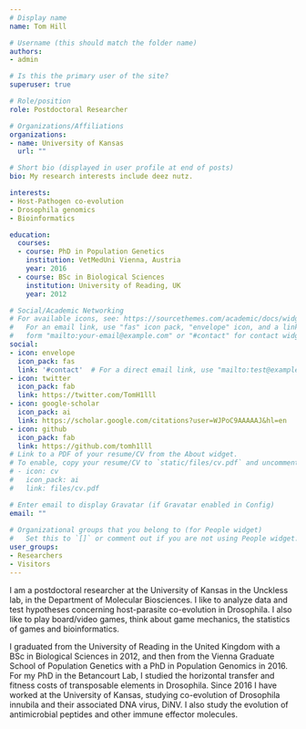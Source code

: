 ```yaml
---
# Display name
name: Tom Hill

# Username (this should match the folder name)
authors:
- admin

# Is this the primary user of the site?
superuser: true

# Role/position
role: Postdoctoral Researcher

# Organizations/Affiliations
organizations:
- name: University of Kansas
  url: ""

# Short bio (displayed in user profile at end of posts)
bio: My research interests include deez nutz.

interests:
- Host-Pathogen co-evolution
- Drosophila genomics
- Bioinformatics

education:
  courses:
  - course: PhD in Population Genetics
    institution: VetMedUni Vienna, Austria
    year: 2016
  - course: BSc in Biological Sciences
    institution: University of Reading, UK
    year: 2012

# Social/Academic Networking
# For available icons, see: https://sourcethemes.com/academic/docs/widgets/#icons
#   For an email link, use "fas" icon pack, "envelope" icon, and a link in the
#   form "mailto:your-email@example.com" or "#contact" for contact widget.
social:
- icon: envelope
  icon_pack: fas
  link: '#contact'  # For a direct email link, use "mailto:test@example.org".
- icon: twitter
  icon_pack: fab
  link: https://twitter.com/TomH1lll
- icon: google-scholar
  icon_pack: ai
  link: https://scholar.google.com/citations?user=WJPoC9AAAAAJ&hl=en
- icon: github
  icon_pack: fab
  link: https://github.com/tomh1lll
# Link to a PDF of your resume/CV from the About widget.
# To enable, copy your resume/CV to `static/files/cv.pdf` and uncomment the lines below.  
# - icon: cv
#   icon_pack: ai
#   link: files/cv.pdf

# Enter email to display Gravatar (if Gravatar enabled in Config)
email: ""
  
# Organizational groups that you belong to (for People widget)
#   Set this to `[]` or comment out if you are not using People widget.  
user_groups:
- Researchers
- Visitors
---
```


I am a postdoctoral researcher at the University of Kansas in the Unckless lab, in the Department of Molecular Biosciences. I like to analyze data and test hypotheses concerning host-parasite co-evolution in Drosophila. I also like to play board/video games, think about game mechanics, the statistics of games and bioinformatics.

I graduated from the University of Reading in the United Kingdom with a BSc in Biological Sciences in 2012, and then from the Vienna Graduate School of Population Genetics with a PhD in Population Genomics in 2016. For my PhD in the Betancourt Lab, I studied the horizontal transfer and fitness costs of transposable elements in Drosophila. Since 2016 I have worked at the University of Kansas, studying co-evolution of Drosophila innubila and their associated DNA virus, DiNV. I also study the evolution of antimicrobial peptides and other immune effector molecules.
